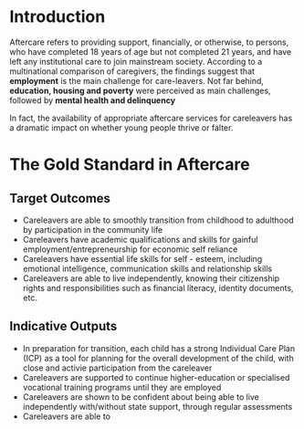 # Introduction
Aftercare refers to providing support, financially, or otherwise, to persons, who have completed 18 years of age but not completed 21 years, and have left any institutional care to join mainstream society. According to a multinational comparison of caregivers, the findings suggest that **employment** is the main challenge for care-leavers. Not far behind, **education, housing and poverty** were perceived as main challenges, followed by **mental health and delinquency**

In fact, the availability of appropriate aftercare services for careleavers has a dramatic impact on whether young people thrive or falter. 

# The Gold Standard in Aftercare 

## Target Outcomes 
- Careleavers are able to smoothly transition from childhood to adulthood by participation in the community life
- Careleavers have academic qualifications and skills for gainful employment/entrepreneurship for economic self reliance
- Careleavers have essential life skills for self - esteem, including emotional intelligence, communication skills and relationship skills
- Careleavers are able to live independently, knowing their citizenship rights and responsibilities such as financial literacy, identity documents, etc.

## Indicative Outputs
- In preparation for transition, each child has a strong Individual Care Plan (ICP) as a tool for planning for the overall development of the child, with close and activie participation from the careleaver
- Careleavers are supported to continue higher-education or specialised vocational training programs until they are employed
- Careleavers are shown to be confident about being able to live independently with/without state support, through regular assessments 
- Careleavers are able to 
